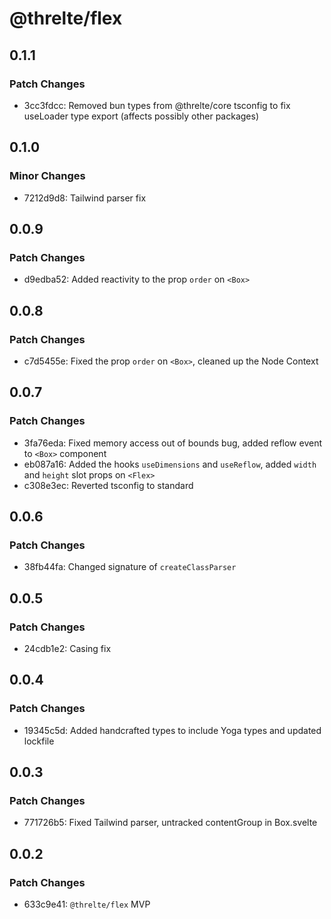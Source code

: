 # @threlte/flex

## 0.1.1

### Patch Changes

- 3cc3fdcc: Removed bun types from @threlte/core tsconfig to fix useLoader type export (affects possibly other packages)

## 0.1.0

### Minor Changes

- 7212d9d8: Tailwind parser fix

## 0.0.9

### Patch Changes

- d9edba52: Added reactivity to the prop `order` on `<Box>`

## 0.0.8

### Patch Changes

- c7d5455e: Fixed the prop `order` on `<Box>`, cleaned up the Node Context

## 0.0.7

### Patch Changes

- 3fa76eda: Fixed memory access out of bounds bug, added reflow event to `<Box>` component
- eb087a16: Added the hooks `useDimensions` and `useReflow`, added `width` and `height` slot props on `<Flex>`
- c308e3ec: Reverted tsconfig to standard

## 0.0.6

### Patch Changes

- 38fb44fa: Changed signature of `createClassParser`

## 0.0.5

### Patch Changes

- 24cdb1e2: Casing fix

## 0.0.4

### Patch Changes

- 19345c5d: Added handcrafted types to include Yoga types and updated lockfile

## 0.0.3

### Patch Changes

- 771726b5: Fixed Tailwind parser, untracked contentGroup in Box.svelte

## 0.0.2

### Patch Changes

- 633c9e41: `@threlte/flex` MVP
